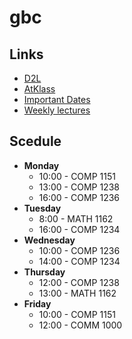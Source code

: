 # gbc

## Links
- [D2L](https://learn.georgebrown.ca)
- [AtKlass](https://app.atklass.com)
- [Important Dates](https://www.georgebrown.ca/current-students/important-dates?term=27246&category=131)
- [Weekly lectures](comp1238.md)

## Scedule
- **Monday**
  - 10:00 - COMP 1151
  - 13:00 - COMP 1238
  - 16:00 - COMP 1236
- **Tuesday**
  - 8:00 - MATH 1162
  - 16:00 - COMP 1234
- **Wednesday**
  - 10:00 - COMP 1236
  - 14:00 - COMP 1234
- **Thursday**
  - 12:00 - COMP 1238
  - 13:00 - MATH 1162
- **Friday**
  - 10:00 - COMP 1151
  - 12:00 - COMM 1000
